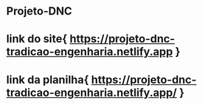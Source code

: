# Projeto-DNC
# link do site{ https://projeto-dnc-tradicao-engenharia.netlify.app }
# link da planilha{ https://projeto-dnc-tradicao-engenharia.netlify.app/ }